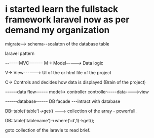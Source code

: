 # i started learn the fullstack framework laravel now as per demand my organization

migrate-->
schema--scalaton of the database table

laravel pattern

-------MVC-------
M-> Model-----> Data logic

V-> View------> UI of the or html file of the project

C-> Controls and decides how data is displayed (Brain of the project)

------data flow------
model-> controller
controller-----data---->view

------database------
DB facade ---intract with database

DB::table('table')->get() ---> collection of the array - powerfull.

<!-- with where condition  -->

DB::table('tablename')->where('id',1)->get();

goto collection of the laravle to read brief.
